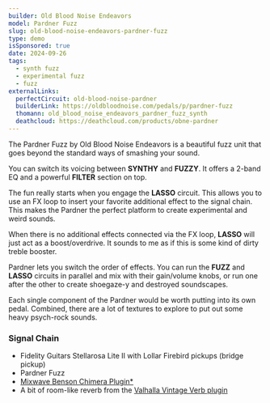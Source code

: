 ```yaml
---
builder: Old Blood Noise Endeavors
model: Pardner Fuzz
slug: old-blood-noise-endeavors-pardner-fuzz
type: demo
isSponsored: true
date: 2024-09-26
tags:
  - synth fuzz
  - experimental fuzz
  - fuzz
externalLinks:
  perfectCircuit: old-blood-noise-pardner
  builderLink: https://oldbloodnoise.com/pedals/p/pardner-fuzz
  thomann: old_blood_noise_endeavors_pardner_fuzz_synth
  deathcloud: https://deathcloud.com/products/obne-pardner
---
```


The Pardner Fuzz by Old Blood Noise Endeavors is a beautiful fuzz unit that goes beyond the standard ways of smashing your sound.

You can switch its voicing between **SYNTHY** and **FUZZY**. It offers a 2-band EQ and a powerful **FILTER** section on top.

The fun really starts when you engage the **LASSO** circuit. This allows you to use an FX loop to insert your favorite additional effect to the signal chain. This makes the Pardner the perfect platform to create experimental and weird sounds.

When there is no additional effects connected via the FX loop, **LASSO** will just act as a boost/overdrive. It sounds to me as if this is some kind of dirty treble booster.

Pardner lets you switch the order of effects. You can run the **FUZZ** and **LASSO** circuits in parallel and mix with their gain/volume knobs, or run one after the other to create shoegaze-y and destroyed soundscapes.

Each single component of the Pardner would be worth putting into its own pedal. Combined, there are a lot of textures to explore to put out some heavy psych-rock sounds.

### Signal Chain

- Fidelity Guitars Stellarosa Lite II with Lollar Firebird pickups (bridge pickup)
- Pardner Fuzz
- [Mixwave Benson Chimera Plugin\*](https://sweetwater.sjv.io/B0N2PL)
- A bit of room-like reverb from the [Valhalla Vintage Verb plugin](https://valhalladsp.com/shop/reverb/valhalla-vintage-verb/)
